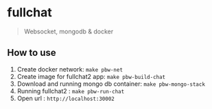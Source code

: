 # fullchat
> Websocket, mongodb & docker

## How to use 
1. Create docker network: `make pbw-net`
2. Create image for fullchat2 app: `make pbw-build-chat`
3. Download and running mongo db container: `make pbw-mongo-stack`
4. Running fullchat2 : `make pbw-run-chat`
5. Open url : `http://localhost:30002`